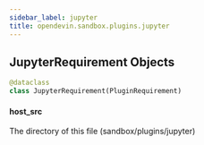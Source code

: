 ```yaml
---
sidebar_label: jupyter
title: opendevin.sandbox.plugins.jupyter
---
```


## JupyterRequirement Objects

```python
@dataclass
class JupyterRequirement(PluginRequirement)
```

#### host\_src

The directory of this file (sandbox/plugins/jupyter)

